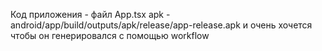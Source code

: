 Код приложения - файл App.tsx
apk - android/app/build/outputs/apk/release/app-release.apk и очень хочется чтобы он генерировался с помощью workflow